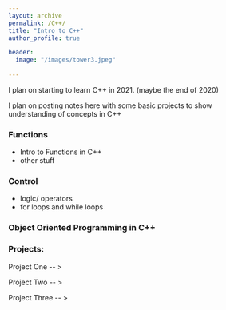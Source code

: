 ```yaml
---
layout: archive
permalink: /C++/
title: "Intro to C++"
author_profile: true

header:
  image: "/images/tower3.jpeg"
  
---
```


I plan on starting to learn C++ in 2021. (maybe the end of 2020)

I plan on posting notes here with some basic projects to show understanding of concepts in C++

### Functions

- Intro to Functions in C++
- other stuff

### Control

- logic/ operators
- for loops and while loops


### Object Oriented Programming in C++



### Projects:

Project One -- >

Project Two -- >

Project Three -- >







